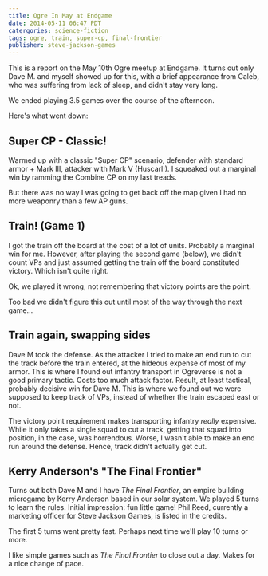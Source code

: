 ```yaml
---
title: Ogre In May at Endgame
date: 2014-05-11 06:47 PDT
catergories: science-fiction
tags: ogre, train, super-cp, final-frontier
publisher: steve-jackson-games
---
```


This is a report on the May 10th Ogre meetup at Endgame. It turns out
only Dave M. and myself showed up for this, with a brief appearance from
Caleb, who was suffering from lack of sleep, and didn't stay very long.

We ended playing 3.5 games over the course of the afternoon.

Here's what went down:

## Super CP - Classic!

Warmed up with a classic "Super CP" scenario, defender with standard
armor + Mark III, attacker with Mark V (Huscarl!). I squeaked out a
marginal win by ramming the Combine CP on my last treads.

But there was no way I was going to get back off the map given I had no
more weaponry than a few AP guns.

## Train! (Game 1)

I got the train off the board at the cost of a lot of units.  Probably a
marginal win for me. However, after playing the second game (below), 
we didn't count VPs and just assumed getting the train off the board
constituted victory. Which isn't quite right.

Ok, we played it wrong, not remembering that victory points are the point.

Too bad we didn't figure this out until most of the way through the next
game...

## Train again, swapping sides

Dave M took the defense. As the attacker I tried to make an end run to
cut the track before the train entered, at the hideous expense of most
of my armor. This is where I found out infantry transport in Ogreverse
is not a good primary tactic. Costs too much attack factor.  Result, at
least tactical, probably decisive win for Dave M. This is where we
found out we were supposed to keep track of VPs, instead of whether the
train escaped east or not.

The victory point requirement makes transporting infantry *really*
expensive. While it only takes a single squad to cut a track, getting
that squad into position, in the case, was horrendous. Worse, I wasn't
able to make an end run around the defense. Hence, track didn't actually
get cut.


## Kerry Anderson's "The Final Frontier"

Turns out both Dave M and I have *The Final Frontier*, an empire
building microgame by Kerry Anderson based in our solar system. We
played 5 turns to learn the rules. Initial impression: fun little game!
Phil Reed, currently a marketing officer for Steve Jackson Games, is
listed in the credits.

The first 5 turns went pretty fast. Perhaps next time we'll play 10
turns or more.

I like simple games such as *The Final Frontier* to close out a day.
Makes for a nice change of pace.
